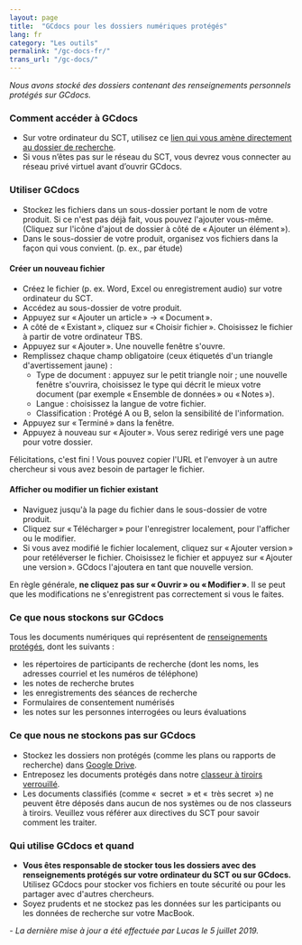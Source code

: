 ```yaml
---
layout: page
title:  "GCdocs pour les dossiers numériques protégés"
lang: fr
category: "Les outils"
permalink: "/gc-docs-fr/"
trans_url: "/gc-docs/"
---
```


*Nous avons stocké des dossiers contenant des renseignements personnels protégés sur GCdocs.*

### Comment accéder à GCdocs
- Sur votre ordinateur du SCT, utilisez ce [lien qui vous amène directement au dossier de recherche](https://gcdocsp.tbssct.local/gcdocs/llisapi.dll?func=ll&objId=34800438&objAction=browse).
- Si vous n’êtes pas sur le réseau du SCT, vous devrez vous connecter au réseau privé virtuel avant d’ouvrir GCdocs.

### Utiliser GCdocs
- Stockez les fichiers dans un sous-dossier portant le nom de votre produit. Si ce n'est pas déjà fait, vous pouvez l'ajouter vous-même. (Cliquez sur l'icône d'ajout de dossier à côté de « Ajouter un élément »).
- Dans le sous-dossier de votre produit, organisez vos fichiers dans la façon qui vous convient. (p. ex., par étude)

#### Créer un nouveau fichier

- Créez le fichier (p. ex. Word, Excel ou enregistrement audio) sur votre ordinateur du SCT.
- Accédez au sous-dossier de votre produit.
- Appuyez sur « Ajouter un article » → « Document ».
- A côté de « Existant », cliquez sur « Choisir fichier ». Choisissez le fichier à partir de votre ordinateur TBS.
- Appuyez sur « Ajouter ». Une nouvelle fenêtre s'ouvre.
- Remplissez chaque champ obligatoire (ceux étiquetés d'un triangle d'avertissement jaune) :
    - Type de document : appuyez sur le petit triangle noir ; une nouvelle fenêtre s'ouvrira, choisissez le type qui décrit le mieux votre document (par exemple « Ensemble de données » ou « Notes »).
    - Langue : choisissez la langue de votre fichier.
    - Classification : Protégé A ou B, selon la sensibilité de l'information.
- Appuyez sur « Terminé » dans la fenêtre.
- Appuyez à nouveau sur « Ajouter ». Vous serez redirigé vers une page pour votre dossier.

Félicitations, c'est fini ! Vous pouvez copier l'URL et l'envoyer à un autre chercheur si vous avez besoin de partager le fichier.

#### Afficher ou modifier un fichier existant

- Naviguez jusqu'à la page du fichier dans le sous-dossier de votre produit.
- Cliquez sur « Télécharger » pour l'enregistrer localement, pour l'afficher ou le modifier.
- Si vous avez modifié le fichier localement, cliquez sur « Ajouter version » pour retéléverser le fichier. Choisissez le fichier et appuyez sur « Ajouter une version ». GCdocs l'ajoutera en tant que nouvelle version.

En règle générale, **ne cliquez pas sur « Ouvrir » ou « Modifier »**. Il se peut que les modifications ne s'enregistrent pas correctement si vous le faites.

### Ce que nous stockons sur GCdocs
Tous les documents numériques qui représentent de [renseignements protégés]({{site.baseurl}}/protection-des-renseignements-personnels), dont les suivants :
- les répertoires de participants de recherche (dont les noms, les adresses courriel et les numéros de téléphone)
- les notes de recherche brutes
- les enregistrements des séances de recherche
- Formulaires de consentement numérisés
- les notes sur les personnes interrogées ou leurs évaluations

### Ce que nous ne stockons pas sur GCdocs
- Stockez les dossiers non protégés (comme les plans ou rapports de recherche) dans [Google Drive]({{site.baseurl}}/google-drive-fr).
- Entreposez les documents protégés dans notre [classeur à tiroirs verrouillé]({{site.baseurl}}/classeur-a-tiroirs-protege).
- Les documents classifiés (comme «  secret  » et «  très secret  ») ne peuvent être déposés dans aucun de nos systèmes ou de nos classeurs à tiroirs. Veuillez vous référer aux directives du SCT pour savoir comment les traiter.

### Qui utilise GCdocs et quand
- **Vous êtes responsable de stocker tous les dossiers avec des renseignements protégés sur votre ordinateur du SCT ou sur GCdocs.** Utilisez GCdocs pour stocker vos fichiers en toute sécurité ou pour les partager avec d'autres chercheurs.
- Soyez prudents et ne stockez pas les données sur les participants ou les données de recherche sur votre MacBook.

_- La dernière mise à jour a été effectuée par Lucas le 5 juillet 2019._
